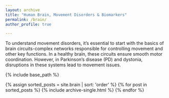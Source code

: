 ```yaml
---
layout: archive
title: "Human Brain, Movement Disorders & Biomarkers"
permalink: /brain/
author_profile: true

---
```

To understand movement disorders, it’s essential to start with the basics of brain circuits-complex networks responsible for controlling movement and other key functions. In a healthy brain, these circuits ensure smooth motor coordination. However, in Parkinson’s disease (PD) and dystonia, disruptions in these systems lead to movement issues.  

{% include base_path %}

{% assign sorted_posts = site.brain | sort: 'order' %}
{% for post in sorted_posts %}
  {% include archive-single.html %}
{% endfor %}
